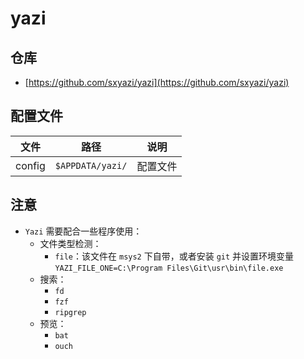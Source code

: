 # yazi

## 仓库

- [https://github.com/sxyazi/yazi](https://github.com/sxyazi/yazi)

## 配置文件

| 文件   | 路径             | 说明     |
| ------ | ---------------- | -------- |
| config | `$APPDATA/yazi/` | 配置文件 |

## 注意

- `Yazi` 需要配合一些程序使用：
    - 文件类型检测：
        - `file`：该文件在 `msys2` 下自带，或者安装 `git` 并设置环境变量 `YAZI_FILE_ONE=C:\Program Files\Git\usr\bin\file.exe`
    - 搜索：
        - `fd`
        - `fzf`
        - `ripgrep`
    - 预览：
        - `bat`
        - `ouch`

